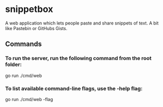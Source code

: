 # snippetbox

A web application which lets people paste and share snippets of text. A bit like Pastebin or GitHubs Gists.

## Commands

### To run the server, run the following command from the root folder:

go run ./cmd/web

### To list available command-line flags, use the -help flag:

go run ./cmd/web -flag
